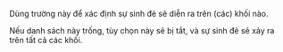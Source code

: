 Dùng trường này để xác định sự sinh đẻ sẽ diễn ra trên (các) khối nào.

Nếu danh sách này trống, tùy chọn này sẽ bị tắt, và sự sinh đẻ sẽ xảy ra trên tất cả các khối.